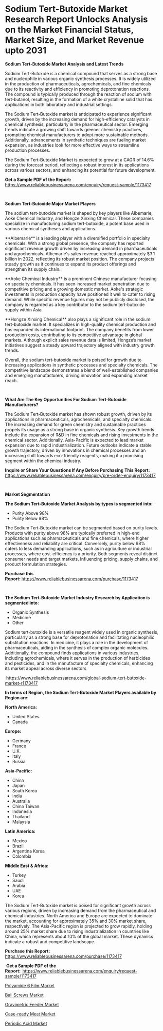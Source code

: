 <p><h1>Sodium Tert-Butoxide Market Research Report Unlocks Analysis on the Market Financial Status, Market Size, and Market Revenue upto 2031</h1></p><p><strong>Sodium Tert-Butoxide Market Analysis and Latest Trends</strong></p>
<p><p>Sodium Tert-Butoxide is a chemical compound that serves as a strong base and nucleophile in various organic synthesis processes. It is widely utilized in the production of pharmaceuticals, agrochemicals, and fine chemicals due to its reactivity and efficiency in promoting deprotonation reactions. The compound is typically produced through the reaction of sodium with tert-butanol, resulting in the formation of a white crystalline solid that has applications in both laboratory and industrial settings.</p><p>The Sodium Tert-Butoxide market is anticipated to experience significant growth, driven by the increasing demand for high-efficiency catalysts in chemical synthesis, particularly in the pharmaceutical sector. Emerging trends indicate a growing shift towards greener chemistry practices, prompting chemical manufacturers to adopt more sustainable methods. Additionally, advancements in synthetic techniques are fueling market expansion, as industries look for more effective ways to streamline production processes. </p><p>The Sodium Tert-Butoxide Market is expected to grow at a CAGR of 14.6% during the forecast period, reflecting a robust interest in its applications across various sectors, and enhancing its potential for future development.</p></p>
<p><strong>Get a Sample PDF of the Report:&nbsp;</strong> <a href="https://www.reliablebusinessarena.com/enquiry/request-sample/1173417?utm_campaign=1290&utm_medium=2&utm_source=Github&utm_content=ia&utm_term=30092024&utm_id=sodium-tert-butoxide">https://www.reliablebusinessarena.com/enquiry/request-sample/1173417</a></p>
<p>&nbsp;</p>
<p><strong>Sodium Tert-Butoxide Major Market Players</strong></p>
<p><p>The sodium tert-butoxide market is shaped by key players like Albemarle, Aoke Chemical Industry, and Hongze Xinxing Chemical. These companies specialize in manufacturing sodium tert-butoxide, a potent base used in various chemical syntheses and applications.</p><p>**Albemarle** is a leading player with a diversified portfolio in specialty chemicals. With a strong global presence, the company has reported significant revenue growth driven by increasing demand in pharmaceuticals and agrochemicals. Albemarle's sales revenue reached approximately $3.1 billion in 2022, reflecting its robust market position. The company projects steady growth as it continues to expand its product offerings and strengthen its supply chain.</p><p>**Aoke Chemical Industry** is a prominent Chinese manufacturer focusing on specialty chemicals. It has seen increased market penetration due to competitive pricing and a growing domestic market. Aoke's strategic investments in production capacity have positioned it well to cater to rising demand. While specific revenue figures may not be publicly disclosed, the company is regarded as a key contributor to the sodium tert-butoxide supply within Asia.</p><p>**Hongze Xinxing Chemical** also plays a significant role in the sodium tert-butoxide market. It specializes in high-quality chemical production and has expanded its international footprint. The company benefits from lower production costs, contributing to its competitive advantage in global markets. Although explicit sales revenue data is limited, Hongze’s market initiatives suggest a steady upward trajectory aligned with industry growth trends.</p><p>Overall, the sodium tert-butoxide market is poised for growth due to increasing applications in synthetic processes and specialty chemicals. The competitive landscape demonstrates a blend of well-established companies and emerging manufacturers, driving innovation and expanding market reach.</p></p>
<p>&nbsp;</p>
<p><strong>What Are The Key Opportunities For Sodium Tert-Butoxide Manufacturers?</strong></p>
<p><p>The Sodium Tert-Butoxide market has shown robust growth, driven by its applications in pharmaceuticals, agrochemicals, and specialty chemicals. The increasing demand for green chemistry and sustainable practices propels its usage as a strong base in organic synthesis. Key growth trends include the expansion of R&D in fine chemicals and rising investments in the chemical sector. Additionally, Asia-Pacific is expected to lead market expansion due to rapid industrialization. Future outlooks indicate a stable growth trajectory, driven by innovations in chemical processes and an increasing shift towards eco-friendly reagents, making it a promising segment within the chemical industry.</p></p>
<p><strong>Inquire or Share Your Questions If Any Before Purchasing This Report:</strong> <a href="https://www.reliablebusinessarena.com/enquiry/pre-order-enquiry/1173417?utm_campaign=1290&utm_medium=2&utm_source=Github&utm_content=ia&utm_term=30092024&utm_id=sodium-tert-butoxide">https://www.reliablebusinessarena.com/enquiry/pre-order-enquiry/1173417</a></p>
<p>&nbsp;</p>
<p><strong>Market Segmentation</strong></p>
<p><strong>The Sodium Tert-Butoxide Market Analysis by types is segmented into:</strong></p>
<p><ul><li>Purity Above 98%</li><li>Purity Below 98%</li></ul></p>
<p><p>The Sodium Tert-Butoxide market can be segmented based on purity levels. Products with purity above 98% are typically preferred in high-end applications such as pharmaceuticals and fine chemicals, where higher effectiveness and reliability are critical. Conversely, purity below 98% caters to less demanding applications, such as in agriculture or industrial processes, where cost-efficiency is a priority. Both segments reveal distinct consumer needs and target markets, influencing pricing, supply chains, and product formulation strategies.</p></p>
<p><strong>Purchase this Report:&nbsp;</strong><a href="https://www.reliablebusinessarena.com/purchase/1173417?utm_campaign=1290&utm_medium=2&utm_source=Github&utm_content=ia&utm_term=30092024&utm_id=sodium-tert-butoxide">https://www.reliablebusinessarena.com/purchase/1173417</a></p>
<p>&nbsp;</p>
<p><strong>The Sodium Tert-Butoxide Market Industry Research by Application is segmented into:</strong></p>
<p><ul><li>Organic Synthesis</li><li>Medicine</li><li>Other</li></ul></p>
<p><p>Sodium tert-butoxide is a versatile reagent widely used in organic synthesis, particularly as a strong base for deprotonation and facilitating nucleophilic substitution reactions. In medicine, it plays a role in the development of pharmaceuticals, aiding in the synthesis of complex organic molecules. Additionally, the compound finds applications in various industries, including agrochemicals, where it serves in the production of herbicides and pesticides, and in the manufacture of specialty chemicals, enhancing its market appeal across diverse sectors.</p></p>
<p><a href="https://www.reliablebusinessarena.com/global-sodium-tert-butoxide-market-r1173417?utm_campaign=1290&utm_medium=2&utm_source=Github&utm_content=ia&utm_term=30092024&utm_id=sodium-tert-butoxide">&nbsp;https://www.reliablebusinessarena.com/global-sodium-tert-butoxide-market-r1173417</a></p>
<p><strong>In terms of Region, the Sodium Tert-Butoxide Market Players available by Region are:</strong></p>
<p>
    <p> <strong> North America: </strong>
        <ul>
            <li>United States</li>
            <li>Canada</li>
        </ul>
        </p> 
    <p> <strong> Europe: </strong>
        <ul>
            <li>Germany</li>
            <li>France</li>
            <li>U.K.</li>
            <li>Italy</li>
            <li>Russia</li>
        </ul>
        </p> 
    <p> <strong> Asia-Pacific: </strong>
        <ul>
            <li>China</li>
            <li>Japan</li>
            <li>South Korea</li>
            <li>India</li>
            <li>Australia</li>
            <li>China Taiwan</li>
            <li>Indonesia</li>
            <li>Thailand</li>
            <li>Malaysia</li>
        </ul>
        </p> 
    <p> <strong> Latin America: </strong>
        <ul>
            <li>Mexico</li>
            <li>Brazil</li>
            <li>Argentina Korea</li>
            <li>Colombia</li>
        </ul>
        </p> 
    <p> <strong> Middle East & Africa: </strong>
        <ul>
            <li>Turkey</li>
            <li>Saudi</li>
            <li>Arabia</li>
            <li>UAE</li>
            <li>Korea</li>
        </ul>
    </p>
    </p>
<p><p>The Sodium Tert-Butoxide market is poised for significant growth across various regions, driven by increasing demand from the pharmaceutical and chemical industries. North America and Europe are expected to dominate the market, accounting for approximately 35% and 30% market share, respectively. The Asia-Pacific region is projected to grow rapidly, holding around 25% market share due to rising industrialization in countries like China, which represents about 10% of the global market. These dynamics indicate a robust and competitive landscape.</p></p>
<p><strong>Purchase this Report: </strong><a href="https://www.reliablebusinessarena.com/purchase/1173417?utm_campaign=1290&utm_medium=2&utm_source=Github&utm_content=ia&utm_term=30092024&utm_id=sodium-tert-butoxide">https://www.reliablebusinessarena.com/purchase/1173417</a></p>
<p>&nbsp;<strong>Get a Sample PDF of the Report:&nbsp;&nbsp;</strong><a href="https://www.reliablebusinessarena.com/enquiry/request-sample/1173417?utm_campaign=1290&utm_medium=2&utm_source=Github&utm_content=ia&utm_term=30092024&utm_id=sodium-tert-butoxide">https://www.reliablebusinessarena.com/enquiry/request-sample/1173417</a></p>
<p><strong></strong></p>
<p><p><a href="https://issuu.com/reportprime-2/docs/polyamide-6-film-market-size-2030.p_231e7ed5851101?utm_campaign=1290&utm_medium=2&utm_source=Github&utm_content=ia&utm_term=30092024&utm_id=sodium-tert-butoxide">Polyamide 6 Film Market</a></p><p><a href="https://www.linkedin.com/pulse/what-emerging-market-trends-ball-screws-detailed-overview-gre4e?utm_campaign=1290&utm_medium=2&utm_source=Github&utm_content=ia&utm_term=30092024&utm_id=sodium-tert-butoxide">Ball Screws Market</a></p><p><a href="https://www.linkedin.com/pulse/gravimetric-feeder-market-size-share-analysis-growth-sjv0e?utm_campaign=1290&utm_medium=2&utm_source=Github&utm_content=ia&utm_term=30092024&utm_id=sodium-tert-butoxide">Gravimetric Feeder Market</a></p><p><a href="https://github.com/lylyparadise/Market-Research-Report-List-5/blob/main/case-ready-meat-market.md?utm_campaign=1290&utm_medium=2&utm_source=Github&utm_content=ia&utm_term=30092024&utm_id=sodium-tert-butoxide">Case-ready Meat Market</a></p><p><a href="https://issuu.com/reportprime-2/docs/periodic-acid-market-size-2030.pptx_59cee8b00431ea?utm_campaign=1290&utm_medium=2&utm_source=Github&utm_content=ia&utm_term=30092024&utm_id=sodium-tert-butoxide">Periodic Acid Market</a></p></p>